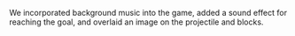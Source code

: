 We incorporated background music into the game, added a sound effect for reaching the goal, and overlaid an image on the projectile and blocks. 
